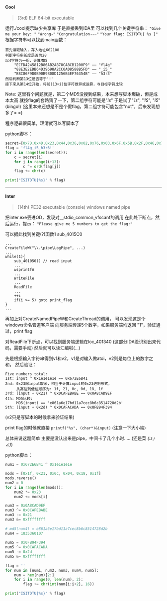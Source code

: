 #### Cool

> (3rd) ELF 64-bit executable

运行./cool提示缺少共享库
于是直接丢到IDA里
可以找到几个关键字符串：
`"Give me your key: "`
`"Wrong~"`
`"Congratulation~~~"`
`"Your flag: ISITDTU{ %s }"`
根据字符串可以找到main函数：

    首先读取输入，存入地址602100
    判断字符串长度是否为28
    以4字符为一组，计算MD5
        "ECFD4245812B86AB2A878CA8CB1200F9" —— "fl4g"
        "88E3E2EDB64D39698A2CC0A08588B5FD" —— "_i5_"
        "BBC86F9D0B90B9B08D1256B4EF76354B" —— "h3r3"
    然后判断第13位是否等于'!'
    接下来从第14位开始，将前(13+i)位字符做异或运算，与目标字符比较

Note: 这里有个问题就是，第二个MD5没搜到结果，本来想写脚本爆破，但是成本太高
    就按flag的套路猜了一下，第二组字符可能是"_is_"
    于是试了"_1s_", "_1S_", "_i5_"(bingo!)
    (这里本来还想是不是个假flag，第二组字符可能包含"not"，后来发现想多了= =)
    
程序逻辑很简单，理清就可以写脚本了

python脚本：
```python
secret=[0x7D,0x4D,0x23,0x44,0x36,0x02,0x76,0x03,0x6F,0x5B,0x2F,0x46,0x76,0x18,0x39]
flag = 'fl4g_i5_h3r3!'
for i in range(len(secret)):
    c = secret[i]
    for j in range(i+13):
        c ^= ord(flag[j])
    flag += chr(c)
    
print("ISITDTU{%s}" % flag)
```
---

#### Inter

> (14th) PE32 executable (console)
> windows named pipe

把inter.exe丢进OD，发现对__stdio_common_vfscanf的调用
在此处下断点，然后运行，提示：
    `"Please give me 5 numbers to get the flag:"`

可以据此找到关键(?)函数1 sub_4015C0

    ...
    CreateFileW("\\.\pipe\LogPipe", ...)
    ...
    while(1){
        sub_401050() // read input
        ...
        wsprintfA
        ...
        WriteFile
        ...
        ReadFile
        ...
        ++i
        if(i >= 5) goto print_flag
    }
    ...
    
再加上对CreateNamedPipeW和CreateThread的调用，
可以发现这是个windows命名管道客户端
向服务端传递5个数字，如果服务端均返回 "1"，验证通过，print flag

对ReadFile下断点，可以找到服务端逻辑在loc_401340
(这部分IDA没识别出来代码，需要手动)
然后就可以读汇编啦(...)

先是根据输入字符串得到v1和v2，v1是对输入做atoi，v2则是每位上的数字之和，
然后验证：

    Five numbers total:
    1st: input ^ 0x1e1e1e1e == 0x672E6B41
    2nd: 0x23除input取余，相当于计算input的0x23进制形式，
         从高位到低位顺序为: 1f, 21, 0c, 0d, 18, 1f
    3rd: (input + 0x21) ^ 0x0CAFEBABE == 0x0A8CAD9EF
    4th: MD5比较: 
         MD5(input) == 'e861a6e17bd11a7cec8b6c8514728d2b'
    5th: (input + 0x2d) ^ 0x0CAFACADA == 0x0FB94F394

(v2只是写脚本的时候拿来验证结果)

print flag的时候就直接 `printf("%s", (char*)&input)`  (注意一下大小端)

总体来说这题简单
主要是没认出来是pipe，中间卡了几个小时……(还是菜 _(:з」∠)_)

python脚本：
```python
num1 = 0x672E6B41 ^ 0x1e1e1e1e

mods = [0x1f, 0x21, 0x0c, 0x04, 0x18, 0x1f]
mods.reverse()
num2 = 0
for i in range(len(mods)):
    num2 *= 0x23
    num2 += mods[i]

num3 = 0x0A8CAD9EF
num3 ^= 0x0CAFEBABE
num3 -= 0x21
num3 &= 0xffffffff
    
# md5(num4) = e861a6e17bd11a7cec8b6c8514728d2b
num4 = 1835360107
    
num5 = 0x0FB94F394
num5 ^= 0x0CAFACADA
num5 -= 0x2d
num5 &= 0xffffffff
    
flag = ''
for num in [num1, num2, num3, num4, num5]:
    num = hex(num)[2:]
    for i in range(0, len(num), 2):
        flag += chr(int(num[i:i+2], 16))
    
print("ISITDTU{%s}" % flag)
```

